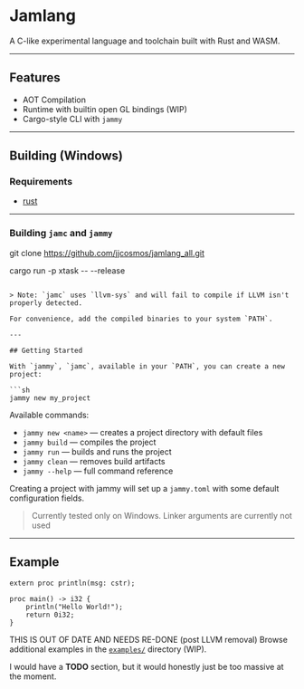 # Jamlang

A C-like experimental language and toolchain built with Rust and WASM.

---

##  Features

- AOT Compilation
- Runtime with builtin open GL bindings (WIP)
- Cargo-style CLI with `jammy`

---

##  Building (Windows)

###  Requirements

- [rust](https://www.rust-lang.org/) 

---

### Building `jamc` and `jammy`

git clone https://github.com/jjcosmos/jamlang_all.git

cargo run -p xtask -- --release
```

> Note: `jamc` uses `llvm-sys` and will fail to compile if LLVM isn't properly detected.

For convenience, add the compiled binaries to your system `PATH`.

---

## Getting Started

With `jammy`, `jamc`, available in your `PATH`, you can create a new project:

```sh
jammy new my_project
```

Available commands:
- `jammy new <name>` — creates a project directory with default files
- `jammy build` — compiles the project  
- `jammy run` — builds and runs the project  
- `jammy clean` — removes build artifacts  
- `jammy --help` — full command reference 

Creating a project with jammy will set up a `jammy.toml` with some default configuration fields.

>  Currently tested only on Windows. Linker arguments are currently not used

---

## Example
```jam
extern proc println(msg: cstr);

proc main() -> i32 {
    println("Hello World!");
    return 0i32;
}
```

THIS IS OUT OF DATE AND NEEDS RE-DONE (post LLVM removal)
Browse additional examples in the [`examples/`](https://github.com/jjcosmos/jamlang_all/tree/main/examples) directory (WIP).

I would have a **TODO** section, but it would honestly just be too massive at the moment.
